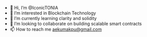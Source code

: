 - 👋 Hi, I’m @IconicTONIA
- 👀 I’m interested in Blockchain Technology
- 🌱 I’m currently learning clarity and solidity
- 💞️ I’m looking to collaborate on building scalable smart contracts
- 📫 How to reach me aekumakpu@gmail.com

<!---
IconicTONIA/IconicTONIA is a ✨ special ✨ repository because its `README.md` (this file) appears on your GitHub profile.
You can click the Preview link to take a look at your changes.
--->
